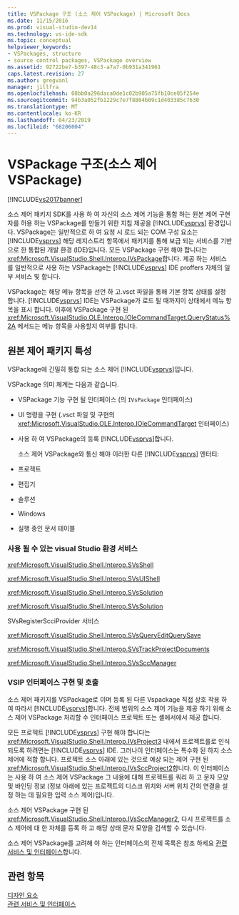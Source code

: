 ```yaml
---
title: VSPackage 구조 (소스 제어 VSPackage) | Microsoft Docs
ms.date: 11/15/2016
ms.prod: visual-studio-dev14
ms.technology: vs-ide-sdk
ms.topic: conceptual
helpviewer_keywords:
- VSPackages, structure
- source control packages, VSPackage overview
ms.assetid: 92722be7-b397-48c3-a7a7-0b931a341961
caps.latest.revision: 27
ms.author: gregvanl
manager: jillfra
ms.openlocfilehash: 08bb0a296daca0de1c02b905a75fb10ce05f254e
ms.sourcegitcommit: 94b3a052fb1229c7e7f8804b09c1d403385c7630
ms.translationtype: MT
ms.contentlocale: ko-KR
ms.lasthandoff: 04/23/2019
ms.locfileid: "68206004"
---
```

# <a name="vspackage-structure-source-control-vspackage"></a>VSPackage 구조(소스 제어 VSPackage)
[!INCLUDE[vs2017banner](../../includes/vs2017banner.md)]

소스 제어 패키지 SDK를 사용 하 여 자신의 소스 제어 기능을 통합 하는 원본 제어 구현자를 허용 하는 VSPackage를 만들기 위한 지침 제공을 [!INCLUDE[vsprvs](../../includes/vsprvs-md.md)] 환경입니다. VSPackage는 일반적으로 하 여 요청 시 로드 되는 COM 구성 요소는 [!INCLUDE[vsprvs](../../includes/vsprvs-md.md)] 해당 레지스트리 항목에서 패키지를 통해 보급 되는 서비스를 기반으로 한 통합된 개발 환경 (IDE)입니다. 모든 VSPackage 구현 해야 합니다는 <xref:Microsoft.VisualStudio.Shell.Interop.IVsPackage>합니다. 제공 하는 서비스를 일반적으로 사용 하는 VSPackage는 [!INCLUDE[vsprvs](../../includes/vsprvs-md.md)] IDE proffers 자체의 일부 서비스 및 합니다.  
  
 VSPackage는 해당 메뉴 항목을 선언 하 고.vsct 파일을 통해 기본 항목 상태를 설정 합니다. [!INCLUDE[vsprvs](../../includes/vsprvs-md.md)] IDE는 VSPackage가 로드 될 때까지이 상태에서 메뉴 항목을 표시 합니다. 이후에 VSPackage 구현 된 <xref:Microsoft.VisualStudio.OLE.Interop.IOleCommandTarget.QueryStatus%2A> 메서드는 메뉴 항목을 사용할지 여부를 합니다.  
  
## <a name="source-control-package-characteristics"></a>원본 제어 패키지 특성  
 VSPackage에 긴밀히 통합 되는 소스 제어 [!INCLUDE[vsprvs](../../includes/vsprvs-md.md)]입니다.  
  
 VSPackage 의미 체계는 다음과 같습니다.  
  
- VSPackage 기능 구현 될 인터페이스 (의 `IVsPackage` 인터페이스)  
  
- UI 명령을 구현 (.vsct 파일 및 구현의 <xref:Microsoft.VisualStudio.OLE.Interop.IOleCommandTarget> 인터페이스)  
  
- 사용 하 여 VSPackage의 등록 [!INCLUDE[vsprvs](../../includes/vsprvs-md.md)]합니다.  
  
  소스 제어 VSPackage와 통신 해야 이러한 다른 [!INCLUDE[vsprvs](../../includes/vsprvs-md.md)] 엔터티:  
  
- 프로젝트  
  
- 편집기  
  
- 솔루션  
  
- Windows  
  
- 실행 중인 문서 테이블  
  
### <a name="visual-studio-environment-services-that-may-be-consumed"></a>사용 될 수 있는 visual Studio 환경 서비스  
 <xref:Microsoft.VisualStudio.Shell.Interop.SVsShell>  
  
 <xref:Microsoft.VisualStudio.Shell.Interop.SVsUIShell>  
  
 <xref:Microsoft.VisualStudio.Shell.Interop.SVsSolution>  
  
 <xref:Microsoft.VisualStudio.Shell.Interop.SVsSolution>  
  
 SVsRegisterScciProvider 서비스  
  
 <xref:Microsoft.VisualStudio.Shell.Interop.SVsQueryEditQuerySave>  
  
 <xref:Microsoft.VisualStudio.Shell.Interop.SVsTrackProjectDocuments>  
  
 <xref:Microsoft.VisualStudio.Shell.Interop.SVsSccManager>  
  
### <a name="vsip-interfaces-implemented-and-called"></a>VSIP 인터페이스 구현 및 호출  
 소스 제어 패키지를 VSPackage로 이며 등록 된 다른 Vspackage 직접 상호 작용 하 여 따라서 [!INCLUDE[vsprvs](../../includes/vsprvs-md.md)]합니다. 전체 범위의 소스 제어 기능을 제공 하기 위해 소스 제어 VSPackage 처리할 수 인터페이스 프로젝트 또는 셸에서에서 제공 합니다.  
  
 모든 프로젝트 [!INCLUDE[vsprvs](../../includes/vsprvs-md.md)] 구현 해야 합니다는 <xref:Microsoft.VisualStudio.Shell.Interop.IVsProject3> 내에서 프로젝트를로 인식 되도록 하려면는 [!INCLUDE[vsprvs](../../includes/vsprvs-md.md)] IDE. 그러나이 인터페이스는 특수화 된 하지 소스 제어에 적합 합니다. 프로젝트 소스 아래에 있는 것으로 예상 되는 제어 구현 된 <xref:Microsoft.VisualStudio.Shell.Interop.IVsSccProject2>합니다. 이 인터페이스는 사용 하 여 소스 제어 VSPackage 그 내용에 대해 프로젝트를 쿼리 하 고 문자 모양 및 바인딩 정보 (정보 아래에 있는 프로젝트의 디스크 위치와 서버 위치 간의 연결을 설정 하는 데 필요한 입력 소스 제어)입니다.  
  
 소스 제어 VSPackage 구현 된 <xref:Microsoft.VisualStudio.Shell.Interop.IVsSccManager2>, 다시 프로젝트를 소스 제어에 대 한 자체를 등록 하 고 해당 상태 문자 모양을 검색할 수 있습니다.  
  
 소스 제어 VSPackage를 고려해 야 하는 인터페이스의 전체 목록은 참조 하세요 [관련 서비스 및 인터페이스](../../extensibility/internals/related-services-and-interfaces-source-control-vspackage.md)합니다.  
  
## <a name="see-also"></a>관련 항목  
 [디자인 요소](../../extensibility/internals/source-control-vspackage-design-elements.md)   
 [관련 서비스 및 인터페이스](../../extensibility/internals/related-services-and-interfaces-source-control-vspackage.md)
